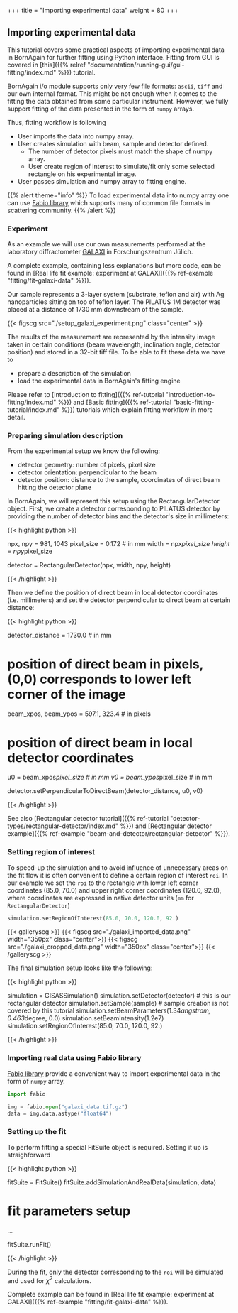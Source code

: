 +++
title = "Importing experimental data"
weight = 80
+++

## Importing experimental data

This tutorial covers some practical aspects of importing experimental data in BornAgain for further fitting using Python interface.
Fitting from GUI is covered in [this]({{% relref "documentation/running-gui/gui-fitting/index.md" %}}) tutorial.

BornAgain i/o module supports only very few file formats: `ascii`, `tiff` and our own internal format. This might be not enough when
it comes to the fitting the data obtained from some particular instrument.
However, we fully support fitting of the data presented in the form of `numpy` arrays.

Thus, fitting workflow is following

* User imports the data into numpy array.
* User creates simulation with beam, sample and detector defined.
  * The number of detector pixels must match the shape of numpy array.
  * User create region of interest to simulate/fit only some selected rectangle on his experimental image.
* User passes simulation and numpy array to fitting engine.

{{% alert theme="info" %}}
To load experimental data into numpy array one can use [Fabio library](https://github.com/silx-kit/fabio)
which supports many of common file formats in scattering community.
{{% /alert %}}

### Experiment

As an example we will use our own measurements performed  at the laboratory diffractometer [GALAXI](http://www.fz-juelich.de/jcns/jcns-2//DE/Leistungen/GALAXI/_node.html) in Forschungszentrum Jülich.

A complete example, containing less explanations but more code, can be found in
[Real life fit example: experiment at GALAXI]({{% ref-example "fitting/fit-galaxi-data" %}}).

Our sample represents a 3-layer system (substrate, teflon and air)
with Ag nanoparticles sitting on top of teflon layer.
The PILATUS 1M detector was placed at a distance of 1730 mm downstream of the sample.

{{< figscg src="./setup_galaxi_experiment.png" class="center" >}}

The results of the measurement are represented by the intensity image taken in certain conditions
(beam wavelength, inclination angle, detector position) and stored in a 32-bit tiff file. To be able to fit these data we have to

* prepare a description of the simulation
* load the experimental data in BornAgain's fitting engine

Please refer to [Introduction to fitting]({{% ref-tutorial "introduction-to-fitting/index.md" %}})
and [Basic fitting]({{% ref-tutorial "basic-fitting-tutorial/index.md" %}}) tutorials which explain fitting workflow in more detail.

### Preparing simulation description

From the experimental setup we know the following:

* detector geometry: number of pixels, pixel size
* detector orientation: perpendicular to the beam
* detector position: distance to the sample, coordinates of direct beam hitting the detector plane

In BornAgain, we will represent this setup using the RectangularDetector object.
First, we create a detector corresponding to PILATUS detector by providing the number of detector bins and the detector's size in millimeters:

{{< highlight python >}}

npx, npy = 981, 1043
pixel_size = 0.172  # in mm
width = npx*pixel_size
height = npy*pixel_size

detector = RectangularDetector(npx, width, npy, height)

{{< /highlight >}}

Then we define the position of direct beam in local detector coordinates (i.e. millimeters) and set the detector perpendicular to direct beam at certain distance:

{{< highlight python >}}

detector_distance = 1730.0  # in mm
 
# position of direct beam in pixels, (0,0) corresponds to lower left corner of the image
beam_xpos, beam_ypos = 597.1, 323.4  # in pixels
 
# position of direct beam in local detector coordinates
u0 = beam_xpos*pixel_size  # in mm
v0 = beam_ypos*pixel_size  # in mm
 
detector.setPerpendicularToDirectBeam(detector_distance, u0, v0)

{{< /highlight >}}

See also [Rectangular detector tutorial]({{% ref-tutorial "detector-types/rectangular-detector/index.md" %}})
and [Rectangular detector example]({{% ref-example "beam-and-detector/rectangular-detector" %}}).

### Setting region of interest

To speed-up the simulation
and to avoid influence of unnecessary areas on the fit flow it is often convenient to
define a certain region of interest `roi`. In our example we set the `roi` to the rectangle with
lower left corner coordinates (85.0, 70.0) and upper right corner coordinates (120.0, 92.0), where coordinates are expressed in native detector units 
(`mm` for `RectangularDetector`)

```python
simulation.setRegionOfInterest(85.0, 70.0, 120.0, 92.)
```

{{< galleryscg >}}
{{< figscg src="./galaxi_imported_data.png" width="350px" class="center">}}
{{< figscg src="./galaxi_cropped_data.png" width="350px" class="center">}}
{{< /galleryscg >}}

The final simulation setup looks like the following:

{{< highlight python >}}

simulation = GISASSimulation()
simulation.setDetector(detector)  # this is our rectangular detector
simulation.setSample(sample)  # sample creation is not covered by this tutorial
simulation.setBeamParameters(1.34*angstrom, 0.463*degree, 0.0)
simulation.setBeamIntensity(1.2e7)
simulation.setRegionOfInterest(85.0, 70.0, 120.0, 92.)

{{< /highlight >}}

### Importing real data using Fabio library

[Fabio library](https://github.com/silx-kit/fabio) provide a convenient way to import experimental data in the form of `numpy` array.

```python
import fabio

img = fabio.open("galaxi_data.tif.gz")
data = img.data.astype("float64")
```

### Setting up the fit

To perform fitting a special FitSuite object is required. Setting it up is straighforward

{{< highlight python >}}

fitSuite = FitSuite()
fitSuite.addSimulationAndRealData(simulation, data)
 
# fit parameters setup
...
 
fitSuite.runFit()

{{< /highlight >}}

During the fit, only the detector corresponding to the `roi` will be simulated and used for $\chi^2$ calculations.

Complete example can be found in [Real life fit example: experiment at GALAXI]({{% ref-example "fitting/fit-galaxi-data" %}}).
